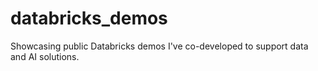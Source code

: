 # databricks_demos
Showcasing public Databricks demos I've co-developed to support data and AI solutions.

